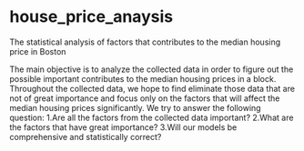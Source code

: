 # house_price_anaysis
The statistical analysis of factors that contributes to the median housing price in Boston 

The main objective is to analyze the collected data in order to figure out the possible important contributes to the median housing prices in a block. Throughout the collected data, we hope to find eliminate those data that are not of great importance and focus only on the factors that will affect the median housing prices significantly. We try to answer the following question:
1.Are all the factors from the collected data important?
2.What are the factors that have great importance?
3.Will our models be comprehensive and statistically correct? 

